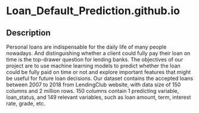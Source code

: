 # Loan_Default_Prediction.github.io

## Description

Personal loans are indispensable for the daily life of many people nowadays. And distinguishing whether a client could fully pay their loan on time is the top-drawer question for lending banks. The objectives of our project are to use machine learning models to predict whether the loan could be fully paid on time or not and explore important features that might be useful for future loan decisions. Our dataset contains the accepted loans between 2007 to 2018 from LendingClub website, with data size of 150 columns and 2 million rows. 150 columns contain 1 predicting variable, loan_status, and 149 relevant variables, such as loan amount, term, interest rate, grade, etc.
